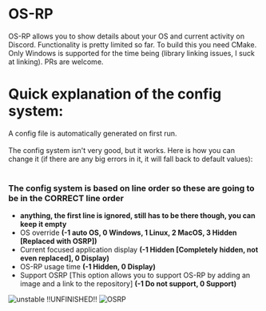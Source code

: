 # OS-RP
OS-RP allows you to show details about your OS and current activity on Discord. Functionality is pretty limited so far.
To build this you need CMake.
Only Windows is supported for the time being (library linking issues, I suck at linking).
PRs are welcome.

# Quick explanation of the config system:
A config file is automatically generated on first run.<br><br>
The config system isn't very good, but it works. Here is how you can change it (if there are any big errors in it, it will fall back to default values):<br><br>
### The config system is based on line order so these are going to be in the CORRECT line order
- **anything, the first line is ignored, still has to be there though, you can keep it empty**
- OS override **(-1 auto OS, 0 Windows, 1 Linux, 2 MacOS, 3 Hidden [Replaced with OSRP])**
- Current focused application display **(-1 Hidden [Completely hidden, not even replaced], 0 Display)**
- OS-RP usage time **(-1 Hidden, 0 Display)**
- Support OSRP [This option allows you to support OS-RP by adding an image and a link to the repository] **(-1 Do not support, 0 Support)**

![unstable](https://github.com/PetrTech/OS-RP/assets/55279432/203b9eef-02ea-45eb-adeb-27bfdc833dba)
!!UNFINISHED!!
![OSRP](https://github.com/PetrTech/OS-RP/assets/55279432/96a1dc6c-31ed-4ae1-ac11-0e391ddff449)
